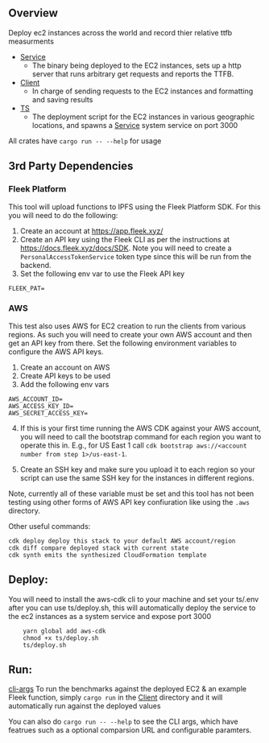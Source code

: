 ## Overview

Deploy ec2 instances across the world and record thier relative ttfb measurments

- [Service](service/)
  - The binary being deployed to the EC2 instances, sets up a http server that runs arbitrary get requests and reports the TTFB.
- [Client](client/)
  - In charge of sending requests to the EC2 instances and formatting and saving results
- [TS](ts/)
  - The deployment script for the EC2 instances in various geographic locations, and spawns a [Service](service/) system service on port 3000

All crates have `cargo run -- --help` for usage

## 3rd Party Dependencies
### Fleek Platform

This tool will upload functions to IPFS using the Fleek Platform SDK.  For this you will need to do the following:

1. Create an account at https://app.fleek.xyz/
2. Create an API key using the Fleek CLI as per the instructions at https://docs.fleek.xyz/docs/SDK. Note you will need to create a `PersonalAccessTokenService` token type since this will be run from the backend.
3. Set the following env var to use the Fleek API key

`FLEEK_PAT=`

### AWS

This test also uses AWS for EC2 creation to run the clients from various regions.  As such you will need to create your own AWS account and then get an API key from there. Set the following environment variables to configure the AWS API keys.

1. Create an account on AWS
2. Create API keys to be used
3. Add the following env vars

```
AWS_ACCOUNT_ID=
AWS_ACCESS_KEY_ID=
AWS_SECRET_ACCESS_KEY=
```

4. If this is your first time running the AWS CDK against your AWS account, you will need to call the bootstrap command for each region you want to operate this in. E.g., for US East 1 call `cdk bootstrap aws://<account number from step 1>/us-east-1`.

5. Create an SSH key and make sure you upload it to each region so your script can use the same SSH key for the instances in different regions.

Note, currently all of these variable must be set and this tool has not been testing using other forms of AWS API key confiuration like using the `.aws` directory.

Other useful commands:

```
cdk deploy deploy this stack to your default AWS account/region
cdk diff compare deployed stack with current state
cdk synth emits the synthesized CloudFormation template
```

## Deploy:

You will need to install the aws-cdk cli to your machine and set your ts/.env after you can use ts/deploy.sh,
this will automatically deploy the service to the ec2 instances as a system service and expose port 3000

```
    yarn global add aws-cdk
    chmod +x ts/deploy.sh
    ts/deploy.sh
```

## Run:

[cli-args](client/src/main.rs#L11)
To run the benchmarks against the deployed EC2 & an example Fleek function, simply `cargo run` in the [Client](client/) directory and it will automatically 
run against the deployed values

You can also do `cargo run -- --help` to see the CLI args, which have featrues such as a optional comparsion URL and configurable paramters.
